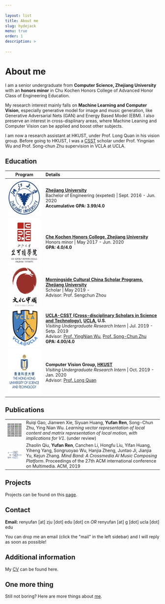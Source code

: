 ```yaml
---

layout: list
title: About me
slug: hydejack
menu: true
order: 1
description: >

---
```


# About me

I am a senior undergraduate from **Computer Science, Zhejiang University** with an **honors minor** in Chu Kochen Honors College of Advanced Honor Class of Engineering Education. 

My research interest mainly falls on **Machine Learning and Computer Vision**, especially generative model for image and music generation, like Generative Adversarial Nets (GAN) and Energy Based Model (EBM). I also preserve an interest in cross-displinary areas, where Machine Leaning and Computer Vision can be applied and boost other subjects.

I am now a research assistant at HKUST, under Prof. Long Quan in his vision group. Before going to HKUST, I was a [CSST](https://csst.ucla.edu/) scholar under Prof. Yingnian Wu and Prof. Song-chun Zhu supervision in VCLA at UCLA.

## Education

<html></html>

|                           Program                            | Details                                                      |
| :----------------------------------------------------------: | :----------------------------------------------------------- |
| <center><img src="/assets/img/ZJU.png" style="width: 120px; height: 120px" /></center> | **[Zhejiang University](http://www.zju.edu.cn/english/)**                                 <br />Bachelor of Engineering (expeted) \| Sept. 2016 - Jun. 2020<br />**Accumulative GPA: 3.99/4.0** |
| <center><img src="/assets/img/chuko.png" style="width: 150px; height: 150px" /></center> | **[Che Kochen Honors College, Zhejiang University](http://ckc.zju.edu.cn/english/)**<br />Honors minor \| May 2017 - Jun. 2020<br />**GPA: 4.0/4.0**<br /> |
| <center><img src="/assets/img/morning.png" style="width: 130px; height: 130px" /></center> | **[Morningside Cultural China Scholar Programs, Zhejiang University](http://www.ccsper.com/index.aspx)**<br />Scholar \| May 2019 - <br />Advisor: Prof. Sengchun Zhou |
| <center><img src="/assets/img/vcla-logo.png" style="width: 120px; height: 120px" /></center> | **[UCLA-CSST (Cross-disciplinary Scholars in Science and Technology)](https://csst.ucla.edu/), [UCLA](http://www.ucla.edu/), U.S.**<br />*Visiting Undergraduate Research Intern* \| Jul. 2019 - Setp. 2019<br />Advisor: [Prof. YingNian Wu](http://www.stat.ucla.edu/~ywu/), [Prof. Song-Chun Zhu](http://www.stat.ucla.edu/~sczhu/)<br />**GPA: 4.00/4.0** |
| <center><img src="/assets/img/hkust-logo.png" style="width: 150px; height: 150px" /></center> | **Computer Vision Group, [HKUST](https://www.ust.hk/)**<br />*Visiting Undergraduate Research Intern* \| Oct. 2019 - Jan. 2020<br />Advisor: [Prof. Long Quan](http://www.cs.ust.hk/~quan/) |



## Publications

<table>
<tbody>
	<tr>
		<td><center><img src="/assets/img/v1_cell.png" style="width: 250px; " /></center></td>
    <td>Ruiqi Gao, Jianwen Xie, Siyuan Huang, <b>Yufan Ren</b>, Song-Chun Zhu, Ying Nian Wu. <i>Learning vector representation of local content and matrix representation of local motion, with implications for V1</i>. (under review)</td>
	</tr>
 	<tr>
		<td><center><img src="/assets/img/acm.png" style="width: 250px; " /></center></td>
    <td>  Zhaolin Qiu, <b>Yufan Ren</b>, Canchen Li, Hongfu Liu, Yifan Huang, Yiheng Yang, Songruoyao Wu, Hanjia Zheng, Juntao Ji, Jianjia Yu, Kejun Zhang. <i>Mind Band: A Crossmedia AI Music Composing Platform</i>. Proceedings of the 27th ACM international conference on Multimedia. ACM, 2019</td>
	</tr>
</tbody>
</table>

## Projects 

Projects can be found on this [page](http://ryf1123.github.io/personal/2019-10-10-projects/). 

## Contact

**Email:** renyufan [at] zju [dot] edu [dot] cn *OR* renyufan [at] g [dot] ucla [dot] edu

You can drop me an email (click the "mail" in the left sidebar) and I will reply as soon as possible!

## Additional information

My [CV](https://ryf1123.github.io/assets/pdf/cv.pdf) can be found here.

## One more thing

Still not boring? Here are more things about [me](https://ryf1123.github.io). 
